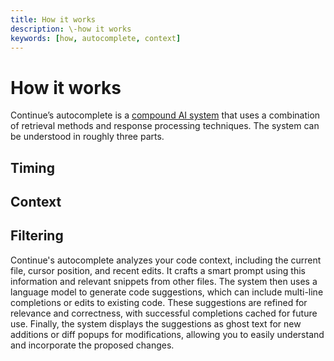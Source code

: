 ```yaml
---
title: How it works
description: \-how it works
keywords: [how, autocomplete, context]
---
```


# How it works

Continue’s autocomplete is a [compound AI system]() that uses a combination of retrieval methods and response processing techniques. The system can be understood in roughly three parts.

## Timing

## Context

## Filtering

Continue's autocomplete analyzes your code context, including the current file, cursor position, and recent edits. It crafts a smart prompt using this information and relevant snippets from other files. The system then uses a language model to generate code suggestions, which can include multi-line completions or edits to existing code. These suggestions are refined for relevance and correctness, with successful completions cached for future use. Finally, the system displays the suggestions as ghost text for new additions or diff popups for modifications, allowing you to easily understand and incorporate the proposed changes.
